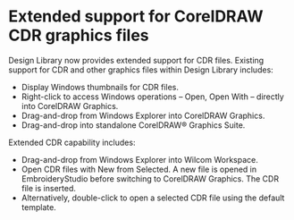 # Extended support for CorelDRAW CDR graphics files

Design Library now provides extended support for CDR files. Existing support for CDR and other graphics files within Design Library includes:

- Display Windows thumbnails for CDR files.
- Right-click to access Windows operations – Open, Open With – directly into CorelDRAW Graphics.
- Drag-and-drop from Windows Explorer into CorelDRAW Graphics.
- Drag-and-drop into standalone CorelDRAW® Graphics Suite.

Extended CDR capability includes:

- Drag-and-drop from Windows Explorer into Wilcom Workspace.
- Open CDR files with New from Selected. A new file is opened in EmbroideryStudio before switching to CorelDRAW Graphics. The CDR file is inserted.
- Alternatively, double-click to open a selected CDR file using the default template.
